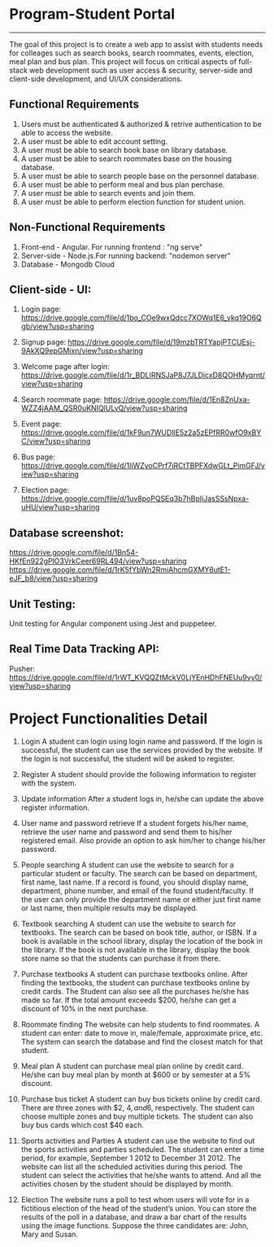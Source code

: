 # Program-Student Portal
----------------------------------
The goal of this project is to create a web app to assist with students needs for colleages such as search books, search roommates, events, election, meal plan and bus plan. This project will focus on critical aspects of full-stack web development such as user access & security, server-side and client-side development, and UI/UX considerations.

Functional Requirements
------------------------
1. Users must be authenticated & authorized & retrive authentication to be able to access the website.
2. A user must be able to edit account setting.
3. A user must be able to search book base on library database.
4. A user must be able to search roommates base on the housing database.
5. A user must be able to search people base on the personnel database.
6. A user must be able to perform meal and bus plan perchase.
7. A user must be able to search events and join them.
8. A user must be able to perform election function for student union.

Non-Functional Requirements
---------------------------
1. Front-end - Angular. For running frontend : "ng serve"
2. Server-side - Node.js.For running backend: "nodemon server"
3. Database - Mongodb Cloud


 
Client-side - UI:
---------------
1. Login page:
https://drive.google.com/file/d/1bo_COe9wxQdcc7XOWq1E6_ykq19O6Qgb/view?usp=sharing

2. Signup page:
https://drive.google.com/file/d/19mzbTRTYapjPTCUEsj-9AkXQ9epGMixn/view?usp=sharing

3. Welcome page after login:
https://drive.google.com/file/d/1r_BDLlRNSJaP8J7JLDicxD8QOHMyqrnt/view?usp=sharing

4. Search roommate page:
https://drive.google.com/file/d/1En8ZnUxa-WZZ4jAAM_QSR0uKNIQlULvQ/view?usp=sharing

5. Event page:
https://drive.google.com/file/d/1kF9un7WUDlIE5z2a5zEPfRR0wfO9xBYC/view?usp=sharing

6. Bus page:
https://drive.google.com/file/d/1IiWZyoCPrf7iRCtTBPFXdwGLt_PimGFJ/view?usp=sharing

7. Election page:
https://drive.google.com/file/d/1uv8poPQSEq3b7hBpIiJasSSsNpxa-uHU/view?usp=sharing

Database screenshot:
--------------------
https://drive.google.com/file/d/1Bn54-HKfEn922gPlO3VrkCeer69RL494/view?usp=sharing
https://drive.google.com/file/d/1rK5fYbWn2RmiAhcmGXMY8utE1-eJF_b8/view?usp=sharing

Unit Testing:
-------------
Unit testing for Angular component using Jest and puppeteer.

Real Time Data Tracking API:
----------------------------
Pusher:
https://drive.google.com/file/d/1rWT_KVQQZtMckV0LjYEnHDhFNEUu9vy0/view?usp=sharing

# Project Functionalities Detail

1. Login
A student can login using login name and password. If the login is successful, the student can use the services provided by the website. If the login is not successful, the student will be asked to register.

2. Register
A student should provide the following information to register with the system.

3. Update information
After a student logs in, he/she can update the above register information.

4. User name and password retrieve
If a student forgets his/her name, retrieve the user name and password and send them to his/her registered email. Also provide an option to ask him/her to change his/her password. 

5. People searching
A student can use the website to search for a particular student or faculty. The search can be based on department, first name, last name. If a record is found, you should display name, department, phone number, and email of the found student/faculty. If the user can only provide the department name or either just first name or last name, then multiple results may be displayed.

6. Textbook searching
A student can use the website to search for textbooks. The search can be based on book title, author, or ISBN. If a book is available in the school library, display the location of the book in the library. If the book is not available in the library, display the book store name so that the students can purchase it from there. 

7. Purchase textbooks
A student can purchase textbooks online. After finding the textbooks, the student can purchase textbooks online by credit cards. The Student can also see all the purchases he/she has made so far. If the total amount exceeds $200, he/she can get a discount of 10% in the next purchase.  

7. Roommate finding
The website can help students to find roommates. A student can enter: date to move in, male/female, approximate price, etc. The system can search the database and find the closest match for that student.

8. Meal plan
A student can purchase meal plan online by credit card. He/she can buy meal plan by month at $600 or by semester at a 5% discount. 

9. Purchase bus ticket
A student can buy bus tickets online by credit card. There are three zones with $2, $4, and$6, respectively. The student can choose multiple zones and buy multiple tickets. The student can also buy bus cards which cost $40 each. 

10. Sports activities and Parties
A student can use the website to find out the sports activities and parties scheduled. The student can enter a time period, for example, September 1 2012 to December 31 2012. The website can list all the scheduled activities during this period. The student can select the activities that he/she wants to attend. And all the activities chosen by the student should be displayed by month. 

11. Election
The website runs a poll to test whom users will vote for in a fictitious election of the head of the student’s union. You can store the results of the poll in a database, and draw a bar chart of the results using the image functions. Suppose the three candidates are: John, Mary and Susan.



